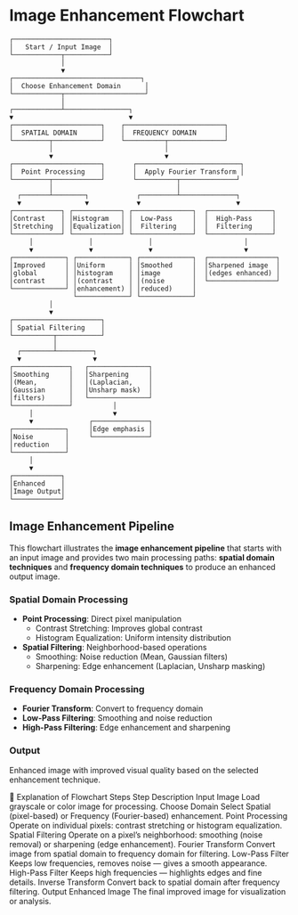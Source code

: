 # Image Enhancement Flowchart

```
┌────────────────────────┐
│   Start / Input Image  │
└────────────┬───────────┘
             │
             ▼
┌────────────────────────────────┐
│  Choose Enhancement Domain      │
└────────────┬────────────────────┘
             │
┌────────────┴────────────────┐
▼                             ▼
┌──────────────────────┐    ┌─────────────────────────┐
│  SPATIAL DOMAIN      │    │  FREQUENCY DOMAIN       │
└─────────┬────────────┘    └──────────┬──────────────┘
          │                            │
          ▼                            ▼
┌──────────────────────┐       ┌──────────────────────────┐
│  Point Processing    │       │  Apply Fourier Transform │
└─────────┬────────────┘       └──────────┬──────────────┘
          │                               │
  ┌───────┴────────┐            ┌─────────┴──────────────┐
  ▼                ▼            ▼                        ▼
┌────────────┐ ┌────────────┐ ┌───────────────┐  ┌────────────────┐
│Contrast    │ │Histogram   │ │  Low-Pass     │  │  High-Pass     │
│Stretching  │ │Equalization│ │  Filtering    │  │  Filtering     │
└────────────┘ └────────────┘ └───────────────┘  └────────────────┘
     │              │              │                       │
     ▼              ▼              ▼                       ▼
┌─────────────┐ ┌─────────────┐ ┌─────────────┐  ┌─────────────────┐
│Improved     │ │Uniform      │ │Smoothed     │  │Sharpened image  │
│global       │ │histogram    │ │image        │  │(edges enhanced) │
│contrast     │ │(contrast    │ │(noise       │  └─────────────────┘
└─────────────┘ │enhancement) │ │reduced)     │
                └─────────────┘ └─────────────┘
          │
          ▼
┌──────────────────────┐
│ Spatial Filtering    │
└──────────┬───────────┘
           │
  ┌────────┴─────────┐
  ▼                  ▼
┌──────────────┐   ┌───────────────┐
│Smoothing     │   │Sharpening     │
│(Mean,        │   │(Laplacian,    │
│Gaussian      │   │Unsharp mask)  │
│filters)      │   └───────────────┘
└──────────────┘          │
     │                    ▼
     ▼              ┌──────────────┐
┌─────────────┐     │Edge emphasis │
│Noise        │     └──────────────┘
│reduction    │
└─────────────┘
     │
     ▼
┌────────────┐
│Enhanced    │
│Image Output│
└────────────┘
```

## Image Enhancement Pipeline

This flowchart illustrates the **image enhancement pipeline** that starts with an input image and provides two main processing paths: **spatial domain techniques** and **frequency domain techniques** to produce an enhanced output image.

### Spatial Domain Processing
- **Point Processing**: Direct pixel manipulation
  - Contrast Stretching: Improves global contrast
  - Histogram Equalization: Uniform intensity distribution
- **Spatial Filtering**: Neighborhood-based operations
  - Smoothing: Noise reduction (Mean, Gaussian filters)
  - Sharpening: Edge enhancement (Laplacian, Unsharp masking)

### Frequency Domain Processing
- **Fourier Transform**: Convert to frequency domain
- **Low-Pass Filtering**: Smoothing and noise reduction
- **High-Pass Filtering**: Edge enhancement and sharpening

### Output
Enhanced image with improved visual quality based on the selected enhancement technique.

🧠 Explanation of Flowchart Steps
Step	Description
Input Image	Load grayscale or color image for processing.
Choose Domain	Select Spatial (pixel-based) or Frequency (Fourier-based) enhancement.
Point Processing	Operate on individual pixels: contrast stretching or histogram equalization.
Spatial Filtering	Operate on a pixel’s neighborhood: smoothing (noise removal) or sharpening (edge enhancement).
Fourier Transform	Convert image from spatial domain to frequency domain for filtering.
Low-Pass Filter	Keeps low frequencies, removes noise — gives a smooth appearance.
High-Pass Filter	Keeps high frequencies — highlights edges and fine details.
Inverse Transform	Convert back to spatial domain after frequency filtering.
Output Enhanced Image	The final improved image for visualization or analysis.
